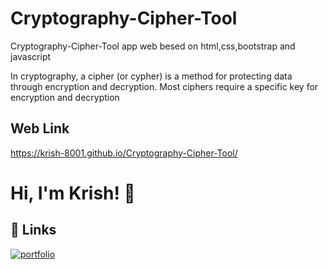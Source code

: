 # Cryptography-Cipher-Tool

Cryptography-Cipher-Tool app web besed on html,css,bootstrap and javascript

In cryptography, a cipher (or cypher) is a method for protecting data through encryption and decryption. Most ciphers require a specific key for encryption and decryption


## Web Link

https://krish-8001.github.io/Cryptography-Cipher-Tool/
  
# Hi, I'm Krish! 👋

  
## 🔗 Links
[![portfolio](https://img.shields.io/badge/my_portfolio-000?style=for-the-badge&logo=ko-fi&logoColor=white)](https://github.com/krish-8001)
